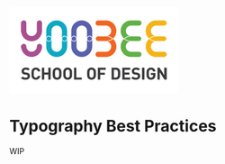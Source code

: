 [![Yoobee School of Design](../images/yoobee-logo-300w.png)](http://yoobee.ac.nz)

# Typography Best Practices
WIP